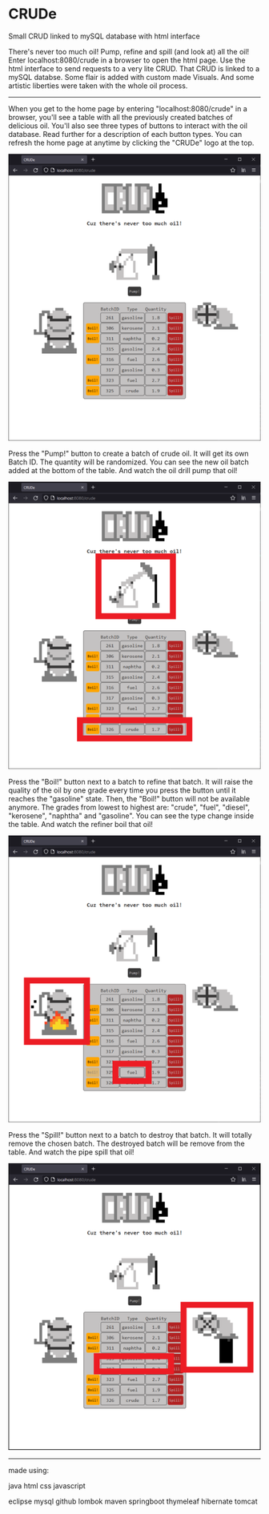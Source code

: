 # CRUDe
Small CRUD linked to mySQL database with html interface

There's never too much oil! Pump, refine and spill (and look at) all the oil! Enter localhost:8080/crude in a browser to open the html page. Use the html interface to send requests to a very lite CRUD. That CRUD is linked to a mySQL databse. Some flair is added with custom made Visuals. And some artistic liberties were taken with the whole oil process.

---------

When you get to the home page by entering "localhost:8080/crude" in a browser, you'll see a table with all the previously created batches of delicious oil. You'll also see three types of buttons to interact with the oil database. Read further for a description of each button types. You can refresh the home page at anytime by clicking the "CRUDe" logo at the top.

![HomePage Screenshot](src/main/resources/static/images/readmescreenshots/HomePageScreenshot.png)

Press the "Pump!" button to create a batch of crude oil. It will get its own Batch ID. The quantity will be randomized. You can see the new oil batch added at the bottom of the table. And watch the oil drill pump that oil!

![Pump Screenshot](src/main/resources/static/images/readmescreenshots/PumpScreenshot.png)

Press the "Boil!" button next to a batch to refine that batch. It will raise the quality of the oil by one grade every time you press the button until it reaches the "gasoline" state. Then, the "Boil!" button will not be available anymore. The grades from lowest to highest are: "crude", "fuel", "diesel", "kerosene", "naphtha" and "gasoline". You can see the type change inside the table. And watch the refiner boil that oil!

![Boil Screenshot](src/main/resources/static/images/readmescreenshots/BoilScreenshot.png)

Press the "Spill!" button next to a batch to destroy that batch. It will totally remove the chosen batch. The destroyed batch will be remove from the table. And watch the pipe spill that oil!

![Spill Screenshot](src/main/resources/static/images/readmescreenshots/SpillScreenshot.png)

---------

made using:

java
html
css
javascript

eclipse
mysql
github
lombok
maven
springboot
thymeleaf
hibernate
tomcat



